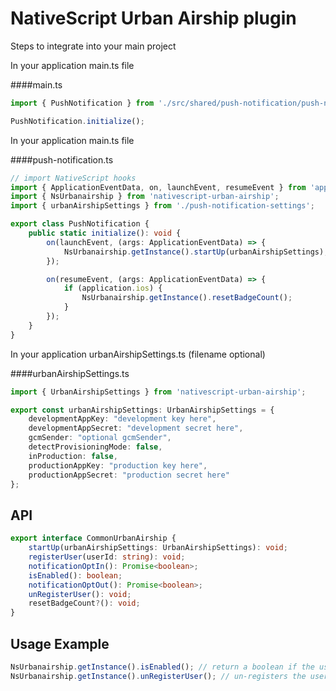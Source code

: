 # NativeScript Urban Airship plugin

Steps to integrate into your main project

In your application main.ts file

####main.ts

``` typescript
import { PushNotification } from './src/shared/push-notification/push-notification';

PushNotification.initialize();
```

In your application main.ts file

####push-notification.ts

``` typescript
// import NativeScript hooks
import { ApplicationEventData, on, launchEvent, resumeEvent } from 'application';
import { NsUrbanairship } from 'nativescript-urban-airship';
import { urbanAirshipSettings } from './push-notification-settings';

export class PushNotification {
    public static initialize(): void {
        on(launchEvent, (args: ApplicationEventData) => {
            NsUrbanairship.getInstance().startUp(urbanAirshipSettings);
        });

        on(resumeEvent, (args: ApplicationEventData) => {
            if (application.ios) {
                NsUrbanairship.getInstance().resetBadgeCount();
            }
        });
    }
}
```

In your application urbanAirshipSettings.ts (filename optional)

####urbanAirshipSettings.ts

``` typescript
import { UrbanAirshipSettings } from 'nativescript-urban-airship';

export const urbanAirshipSettings: UrbanAirshipSettings = {
    developmentAppKey: "development key here",
    developmentAppSecret: "development secret here",
    gcmSender: "optional gcmSender",
    detectProvisioningMode: false,
    inProduction: false,
    productionAppKey: "production key here",
    productionAppSecret: "production secret here"
};
```

## API

``` typescript
export interface CommonUrbanAirship {
    startUp(urbanAirshipSettings: UrbanAirshipSettings): void;
    registerUser(userId: string): void;
    notificationOptIn(): Promise<boolean>;
    isEnabled(): boolean;
    notificationOptOut(): Promise<boolean>;
    unRegisterUser(): void;
    resetBadgeCount?(): void; 
}
```

## Usage Example
``` typescript
NsUrbanairship.getInstance().isEnabled(); // return a boolean if the user has registered for notifications
NsUrbanairship.getInstance().unRegisterUser(); // un-registers the user from receiving notifications
```